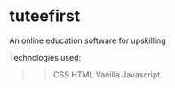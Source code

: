 # tuteefirst

An online education software for upskilling

Technologies used:

> > CSS
> > HTML
> > Vanilla Javascript
